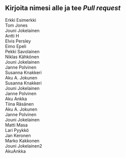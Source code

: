## Kirjoita nimesi alle ja tee *Pull request*  
Erkki Esimerkki  
Tom Jones  
Jouni Jokelainen  
Antti H  
Elvis Persley  
Eimo Epeli  
Pekki Savolainen  
Niklas Kähkönen  
Jouni Jokelainen  
Janne Polvinen  
Susanna Knakkeri    
Aku A. Jokunen  
Susanna Knakkeri  
Jouni Jokelainen  
Janne Polvinen  
Aku Ankka     
Tiina Räsänen    
Aku A. Jokunen  
Janne Polvinen  
Jouni Jokelainen  
Matti Masa    
Lari Pyykkö  
Jan Keronen  
Marko Kakkonen  
Jouni Jokelainen2  
AkuAnkka  


